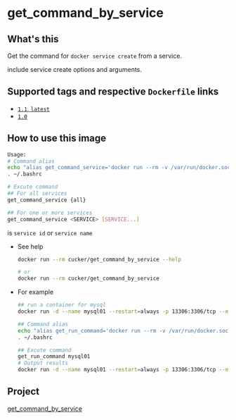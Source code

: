 # get_command_by_service


## What's this
Get the command for `docker service create` from a service.

include service create options and arguments.

## Supported tags and respective `Dockerfile` links
* [`1.1`, `latest`](https://github.com/cucker0/dockerfile/blob/main/get_command_4_run_container/df/Dockerfile)
* [`1.0`](https://github.com/cucker0/dockerfile/blob/main/get_command_4_run_container/df/Dockerfile)

## How to use this image
```bash
Usage:
# Command alias
echo "alias get_command_service='docker run --rm -v /var/run/docker.sock:/var/run/docker.sock cucker/get_command_by_service'" >> ~/.bashrc
. ~/.bashrc

# Excute command
## For all services
get_command_service {all}

## For one or more services
get_command_service <SERVICE> [SERVICE...]
```
<SERVICE> is `service id` or `service name`


* See help
    ```bash
    docker run --rm cucker/get_command_by_service --help
    
    # or
    docker run --rm cucker/get_command_by_service
    ```

* For example

    ```bash
    ## run a container for mysql
    docker run -d --name mysql01 --restart=always -p 13306:3306/tcp --env MYSQL_ROOT_PASSWORD=py123456 mysql
    
    ## Command alias
    echo "alias get_run_command='docker run --rm -v /var/run/docker.sock:/var/run/docker.sock cucker/get_command_by_service'" >> ~/.bashrc
    . ~/.bashrc
    
    ## Excute command
    get_run_command mysql01
    # Output results
    docker run -d --name mysql01 --restart=always -p 13306:3306/tcp --env MYSQL_ROOT_PASSWORD=py123456 mysql
    ```
## Project
[get_command_by_service](https://github.com/cucker0/dockerfile/tree/main/get_command_by_service)